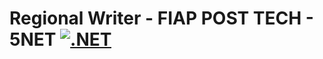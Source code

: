 # Regional Writer - FIAP POST TECH - 5NET [![.NET](https://github.com/5NETT-Arquitetura-MAGMA/RegionalWriter/actions/workflows/main.yml/badge.svg)](https://github.com/5NETT-Arquitetura-MAGMA/RegionalWriter/actions/workflows/main.yml)
